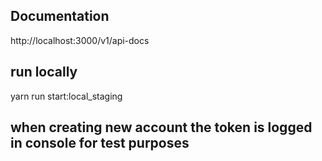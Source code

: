 ## Documentation
http://localhost:3000/v1/api-docs


## run locally
yarn run start:local_staging

## when creating new account the token is logged in console for test purposes
